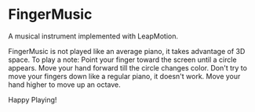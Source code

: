 FingerMusic
===========

A musical instrument implemented with LeapMotion.

FingerMusic is not played like an average piano, it takes advantage of 3D space.
To play a note: Point your finger toward the screen until a circle appears. 
Move your hand forward till the circle changes color.
Don't try to move your fingers down like a regular piano, it doesn't work.
Move your hand higher to move up an octave.

Happy Playing!
